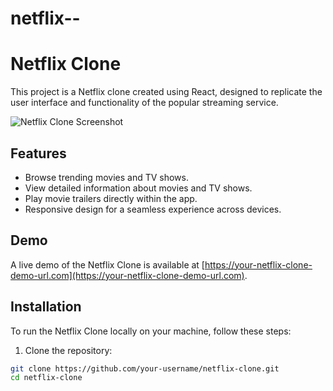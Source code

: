 # netflix--
# Netflix Clone

This project is a Netflix clone created using React, designed to replicate the user interface and functionality of the popular streaming service.

![Netflix Clone Screenshot](/screenshots/netflix-clone.png)

## Features

- Browse trending movies and TV shows.
- View detailed information about movies and TV shows.
- Play movie trailers directly within the app.
- Responsive design for a seamless experience across devices.

## Demo

A live demo of the Netflix Clone is available at [https://your-netflix-clone-demo-url.com](https://your-netflix-clone-demo-url.com).

## Installation

To run the Netflix Clone locally on your machine, follow these steps:

1. Clone the repository:

```bash
git clone https://github.com/your-username/netflix-clone.git
cd netflix-clone
